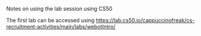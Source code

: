 Notes on using the lab session using CS50

The first lab can be accessed using https://lab.cs50.io/cappuccinofreak/cs-recruitment-activities/main/labs/webotIntro/
